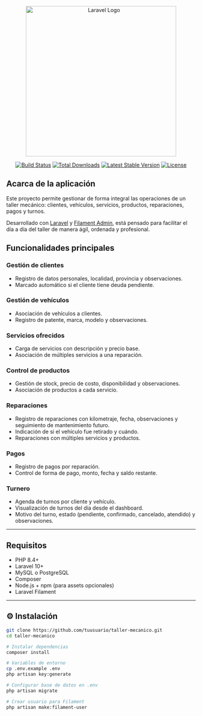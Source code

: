 <p align="center"><a href="https://laravel.com" target="_blank"><img src="https://raw.githubusercontent.com/laravel/art/master/logo-lockup/5%20SVG/2%20CMYK/1%20Full%20Color/laravel-logolockup-cmyk-red.svg" width="400" alt="Laravel Logo"></a></p>

<p align="center">
<a href="https://github.com/laravel/framework/actions"><img src="https://github.com/laravel/framework/workflows/tests/badge.svg" alt="Build Status"></a>
<a href="https://packagist.org/packages/laravel/framework"><img src="https://img.shields.io/packagist/dt/laravel/framework" alt="Total Downloads"></a>
<a href="https://packagist.org/packages/laravel/framework"><img src="https://img.shields.io/packagist/v/laravel/framework" alt="Latest Stable Version"></a>
<a href="https://packagist.org/packages/laravel/framework"><img src="https://img.shields.io/packagist/l/laravel/framework" alt="License"></a>
</p>

## Acarca de la aplicación

Este proyecto permite gestionar de forma integral las operaciones de un taller mecánico: clientes, vehículos, servicios, productos, reparaciones, pagos y turnos.

Desarrollado con [Laravel](https://laravel.com/) y [Filament Admin](https://filamentphp.com/), está pensado para facilitar el día a día del taller de manera ágil, ordenada y profesional.

## Funcionalidades principales

### Gestión de clientes

-   Registro de datos personales, localidad, provincia y observaciones.
-   Marcado automático si el cliente tiene deuda pendiente.

### Gestión de vehículos

-   Asociación de vehículos a clientes.
-   Registro de patente, marca, modelo y observaciones.

### Servicios ofrecidos

-   Carga de servicios con descripción y precio base.
-   Asociación de múltiples servicios a una reparación.

### Control de productos

-   Gestión de stock, precio de costo, disponibilidad y observaciones.
-   Asociación de productos a cada servicio.

### Reparaciones

-   Registro de reparaciones con kilometraje, fecha, observaciones y seguimiento de mantenimiento futuro.
-   Indicación de si el vehículo fue retirado y cuándo.
-   Reparaciones con múltiples servicios y productos.

### Pagos

-   Registro de pagos por reparación.
-   Control de forma de pago, monto, fecha y saldo restante.

### Turnero

-   Agenda de turnos por cliente y vehículo.
-   Visualización de turnos del día desde el dashboard.
-   Motivo del turno, estado (pendiente, confirmado, cancelado, atendido) y observaciones.

---

## Requisitos

-   PHP 8.4+
-   Laravel 10+
-   MySQL o PostgreSQL
-   Composer
-   Node.js + npm (para assets opcionales)
-   Laravel Filament

---

## ⚙️ Instalación

```bash
git clone https://github.com/tuusuario/taller-mecanico.git
cd taller-mecanico

# Instalar dependencias
composer install

# Variables de entorno
cp .env.example .env
php artisan key:generate

# Configurar base de datos en .env
php artisan migrate

# Crear usuario para Filament
php artisan make:filament-user

```
